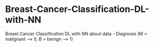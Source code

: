 # Breast-Cancer-Classification-DL-with-NN
Breast Cancer Classification DL with NN  about data   - Diagnosis (M = malignant --> 0, B = benign --> 1) 
